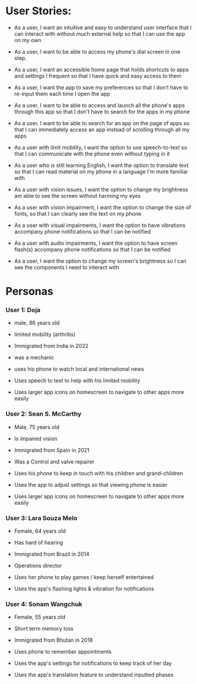 # User Stories:
- As a user, I want an intuitive and easy to understand user interface that I can interact with without much external help so that I can use the app on my own 

- As a user, I want to be able to access my phone's dial screen in one step. 

- As a user, I want an accessible home page that holds shortcuts to apps and settings I frequent so that I have quick and easy access to them 

- As a user, I want the app to save my preferences so that I don’t have to re-input them each time I open the app 

- As a user, I want to be able to access and launch all the phone's apps through this app so that I don't have to search for the apps in my phone 

- As a user, I want to be able to search for an app on the page of apps so that I can immediately access an app instead of scrolling through all my apps 

- As a user with limit mobility, I want the option to use speech-to-text so that I can communicate with the phone even without typing in it 

- As a user who is still learning English, I want the option to translate text so that I can read material on my phone in a language I'm more familiar with 

- As a user with vision issues, I want the option to change my brightness am able to see the screen without harming my eyes 

- As a user with vision impairment, I want the option to change the size of fonts, so that I can clearly see the text on my phone 

- As a user with visual impairments, I want the option to have vibrations accompany phone notifications so that I can be notified 

- As a user with audio impairments, I want the option to have screen flash(s) accompany phone notifications so that I can be notified 

- As a user, I want the option to change my screen's brightness so I can see the components I need to interact with




# Personas

### User 1: Doja  

- male, 86 years old 

- limited mobility (arthritis) 

- Immigrated from India in 2022  

- was a mechanic  

- uses his phone to watch local and international news  

- Uses speech to text to help with his limited mobility    

- Uses larger app icons on homescreen to navigate to other apps more easily 

 

### User 2: Sean S. McCarthy 

- Male, 75 years old 

- Is impaired vision 

- Immigrated from Spain in 2021 

- Was a Control and valve repairer 

- Uses his phone to keep in touch with his children and grand-children 

- Uses the app to adjust settings so that viewing phone is easier 

- Uses larger app icons on homescreen to navigate to other apps more easily 

 

### User 3:   Lara Souza Melo 

- Female, 64 years old 

- Has hard of hearing 

- Immigrated from Brazil in 2014 

- Operations director 

- Uses her phone to play games / keep herself entertained 

- Uses the app's flashing lights & vibration for notifications 

 

### User 4: Sonam Wangchuk 

- Female, 55 years old 

- Short term memory loss 

- Immigrated from Bhutan in 2018 

- Uses phone to remember appointments 

- Uses the app's settings for notifications to keep track of her day 

- Uses the app's translation feature to understand inputted phases  

 
